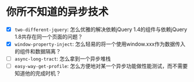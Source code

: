 # 你所不知道的异步技术

- [x] `two-different-jquery`: 怎么优雅的解决依赖jQuery 1.4的组件与依赖jQuery 1.8共存在同一个页面的问题？
- [x] `window-property-inject`: 怎么轻易的将一个使用window.xxx作为数据传入的组件和数据隔离？
- [ ] `async-long-tract`: 怎么拿到一个异步堆栈
- [ ] `easy-way-get-profile`: 怎么方便地对某一个异步功能做性能测试，而不需要知道他的完成时机？